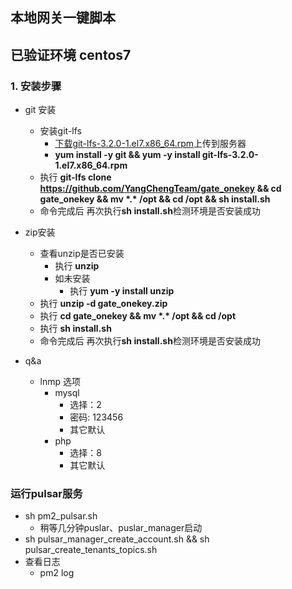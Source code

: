 ## 本地网关一键脚本

##  已验证环境 centos7

### 1. 安装步骤

- git 安装
    - 安装git-lfs
      - [下载git-lfs-3.2.0-1.el7.x86_64.rpm](git-lfs-3.2.0-1.el7.x86_64.rpm)上传到服务器
      -  **yum install -y git && yum -y install git-lfs-3.2.0-1.el7.x86_64.rpm**
    - 执行 **git-lfs clone https://github.com/YangChengTeam/gate_onekey && cd  gate_onekey && mv \*.\* /opt && cd /opt && sh install.sh**
    - 命令完成后  再次执行**sh install.sh**检测环境是否安装成功
- zip安装
    - 查看unzip是否已安装
       - 执行 **unzip**
       - 如未安装
         - 执行 **yum -y install unzip**
    - 执行 **unzip -d gate_onekey.zip**
    - 执行 **cd  gate_onekey && mv \*.\* /opt && cd /opt**
    - 执行 **sh install.sh**
    - 命令完成后  再次执行**sh install.sh**检测环境是否安装成功


- q&a
    - lnmp 选项
        - mysql
            - 选择：2
            - 密码: 123456
            - 其它默认
        - php
            - 选择：8
            - 其它默认

### 运行pulsar服务
  - sh pm2_pulsar.sh
    - 稍等几分钟puslar、puslar_manager启动
  - sh pulsar_manager_create_account.sh && sh pulsar_create_tenants_topics.sh
  - 查看日志
    - pm2 log
        